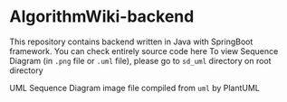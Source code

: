 # AlgorithmWiki-backend

This repository contains backend written in Java with SpringBoot framework. You can check entirely source code here
To view Sequence Diagram (in `.png` file or `.uml` file), please go to `sd_uml` directory on root directory

UML Sequence Diagram image file compiled from `uml` by PlantUML
